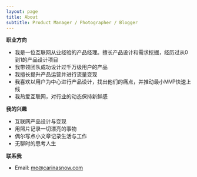 ```yaml
---
layout: page
title: About
subtitle: Product Manager / Photographer / Blogger
---
```


**职业方向**

- 我是一位互联网从业经验的产品经理。擅长产品设计和需求挖掘，经历过从0到1的产品设计项目
- 我带领团队成功设计过千万级用户的产品
- 我擅长提升产品运营并进行流量变现
- 我喜欢以用户为中心进行产品设计，找出他们的痛点，并推动最小MVP快速上线
- 我热爱互联网，对行业的动态保持新鲜感

**我的兴趣**

- 互联网产品设计与变现
- 用照片记录一切漂亮的事物
- 偶尔写点小文章记录生活与工作
- 无聊时的思考人生

**联系我**

- Email: me@carinasnow.com
